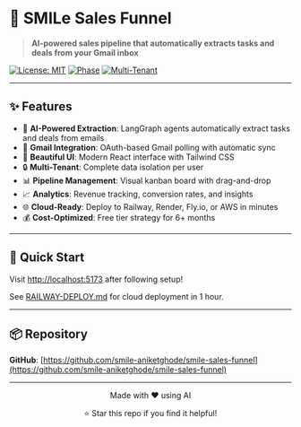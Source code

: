 # 🎯 SMILe Sales Funnel

> **AI-powered sales pipeline that automatically extracts tasks and deals from your Gmail inbox**

[![License: MIT](https://img.shields.io/badge/License-MIT-yellow.svg)](https://opensource.org/licenses/MIT)
[![Phase](https://img.shields.io/badge/Phase-3-blue.svg)](https://github.com/smile-aniketghode/smile-sales-funnel)
[![Multi-Tenant](https://img.shields.io/badge/Multi--Tenant-Ready-green.svg)](https://github.com/smile-aniketghode/smile-sales-funnel)

---

## ✨ Features

- 🤖 **AI-Powered Extraction**: LangGraph agents automatically extract tasks and deals from emails
- 📧 **Gmail Integration**: OAuth-based Gmail polling with automatic sync
- 🎨 **Beautiful UI**: Modern React interface with Tailwind CSS
- 🔒 **Multi-Tenant**: Complete data isolation per user
- 📊 **Pipeline Management**: Visual kanban board with drag-and-drop
- 📈 **Analytics**: Revenue tracking, conversion rates, and insights
- 🌐 **Cloud-Ready**: Deploy to Railway, Render, Fly.io, or AWS in minutes
- 💰 **Cost-Optimized**: Free tier strategy for 6+ months

---

## 🚀 Quick Start

Visit [http://localhost:5173](http://localhost:5173) after following setup!

See [RAILWAY-DEPLOY.md](RAILWAY-DEPLOY.md) for cloud deployment in 1 hour.

---

## 📦 Repository

**GitHub**: [https://github.com/smile-aniketghode/smile-sales-funnel](https://github.com/smile-aniketghode/smile-sales-funnel)

---

<div align="center">
  <p>Made with ❤️ using AI</p>
  <p>⭐ Star this repo if you find it helpful!</p>
</div>
